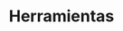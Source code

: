 ---
title: "Herramientas"
technologies:
    - nombre: "Git" 
      imagen: "/TechIcons/icons-git.svg"

    - nombre: "GitHub" 
      imagen: "/TechIcons/icons-github.svg"
    
    - nombre: "Stripe" 
      imagen: "/TechIcons/icon-stripe.svg"

    - nombre: "Terminal" 
      imagen: "/TechIcons/icons-terminal.svg"

    - nombre: "Vs Code" 
      imagen: "/TechIcons/icons-visualCode.svg"

    - nombre: "Npm" 
      imagen: "/TechIcons/icons-ngp.svg"

    - nombre: "Figma" 
      imagen: "/TechIcons/icons-figma.svg"
---